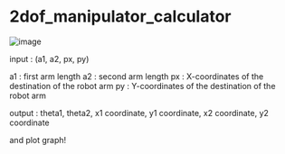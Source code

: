 # 2dof_manipulator_calculator


![image](https://user-images.githubusercontent.com/81808758/190859297-138d7569-7b13-4528-b2e9-b68b4ae1d4df.png)

input : (a1, a2, px, py)

a1 : first arm length
a2 : second arm length
px : X-coordinates of the destination of the robot arm
py : Y-coordinates of the destination of the robot arm

output :
theta1, 
theta2, 
x1 coordinate, 
y1 coordinate, 
x2 coordinate, 
y2 coordinate

and plot graph!
